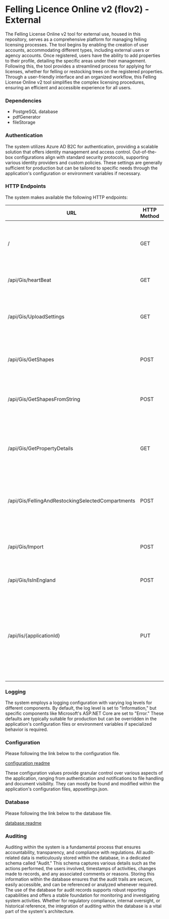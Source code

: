 # Felling Licence Online v2 (flov2) - External
The Felling License Online v2 tool for external use, housed in this repository, serves as a comprehensive platform for managing felling licensing processes. The tool begins by enabling the creation of user accounts, accommodating different types, including external users or agency accounts. Once registered, users have the ability to add properties to their profile, detailing the specific areas under their management. Following this, the tool provides a streamlined process for applying for licenses, whether for felling or restocking trees on the registered properties. Through a user-friendly interface and an organized workflow, this Felling License Online v2 tool simplifies the complex licensing procedures, ensuring an efficient and accessible experience for all users.

### Dependencies
- PostgreSQL database
- pdfGenerator
- fileStorage

### Authentication
The system utilizes Azure AD B2C for authentication, providing a scalable solution that offers identity management and access control. Out-of-the-box configurations align with standard security protocols, supporting various identity providers and custom policies. These settings are generally sufficient for production but can be tailored to specific needs through the application's configuration or environment variables if necessary.

### HTTP Endpoints
The system makes available the following HTTP endpoints:

URL                                                        | HTTP Method   | Is Authenticated | Description
-----------------------------------------------------------| ------------- | ---------------- | -----------
/                                                          | GET           | N                | Will return homepage if the web server is running. All other pages require the authentication.
/api/Gis/heartBeat                                         | GET           | N                | Returns a heartbeat with the current date and time.
/api/Gis/UploadSettings                                    | GET           | Y                | Retrieves supported file types for uploading and the maximum file size allowed.
/api/Gis/GetShapes                                         | POST          | Y                | Extracts shapes from a given file, returning success or failure status.
/api/Gis/GetShapesFromString                               | POST          | Y                | Extracts shapes from a string input, returning success or failure status.
/api/Gis/GetPropertyDetails                                | GET           | Y                | Retrieves property details including nearest town and compartments for bulk import.
/api/Gis/FellingAndRestockingSelectedCompartments          | POST          | Y                | Fetches selected compartments for felling and restocking for a specified application.
/api/Gis/Import                                            | POST          | Y                | Handles bulk import of compartments, returning success or failure status for each item.
/api/Gis/IsInEngland	                                   | POST          | Y                | Retrieves if the shapes are in England.
/api/lis/\{applicationId\}                                 | PUT           | Y			      | This endpoint allows the ESRI/Forester to submit an LIS (Land Information Search) Constraint PDF Report for a specified application ID, with a maximum file size of 32MB.

### Logging
The system employs a logging configuration with varying log levels for different components. By default, the log level is set to "Information," but specific components like Microsoft's ASP.NET Core are set to "Error." These defaults are typically suitable for production but can be overridden in the application's configuration files or environment variables if specialized behavior is required.

### Configuration
Please following the link below to the configuration file.

[configuration readme](configuration.md)

These configuration values provide granular control over various aspects of the application, ranging from authentication and notifications to file handling and document visibility. They can mostly be found and modified within the application's configuration files, appsettings.json.

### Database
Please following the link below to the database file.

[database readme](../../database.md)

### Auditing
Auditing within the system is a fundamental process that ensures accountability, transparency, and compliance with regulations. All audit-related data is meticulously stored within the database, in a dedicated schema called "Audit." This schema captures various details such as the actions performed, the users involved, timestamps of activities, changes made to records, and any associated comments or reasons. Storing this information within the database ensures that the audit trails are secure, easily accessible, and can be referenced or analyzed whenever required. The use of the database for audit records supports robust reporting capabilities and offers a stable foundation for monitoring and investigating system activities. Whether for regulatory compliance, internal oversight, or historical reference, the integration of auditing within the database is a vital part of the system's architecture.
